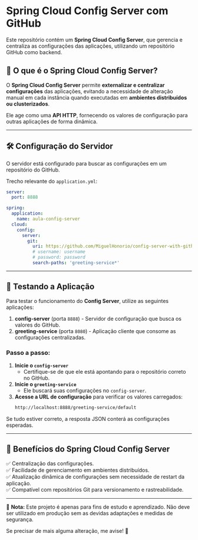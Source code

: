 # **Spring Cloud Config Server com GitHub**  

Este repositório contém um **Spring Cloud Config Server**, que gerencia e centraliza as configurações das aplicações, utilizando um repositório GitHub como backend.  

## **📌 O que é o Spring Cloud Config Server?**  

O **Spring Cloud Config Server** permite **externalizar e centralizar configurações** das aplicações, evitando a necessidade de alteração manual em cada instância quando executadas em **ambientes distribuídos ou clusterizados**.  

Ele age como uma **API HTTP**, fornecendo os valores de configuração para outras aplicações de forma dinâmica.  

---

## **🛠 Configuração do Servidor**  

O servidor está configurado para buscar as configurações em um repositório do GitHub.  

Trecho relevante do `application.yml`:  

```yaml
server:
  port: 8888

spring:
  application:
    name: aula-config-server
  cloud:
    config:
      server:
        git:
          uri: https://github.com/MiguelHonorio/config-server-with-github
          # username: username
          # password: password
          search-paths: 'greeting-service*'
```

---

## **🧪 Testando a Aplicação**  

Para testar o funcionamento do **Config Server**, utilize as seguintes aplicações:  

1. **config-server** (porta `8888`) - Servidor de configuração que busca os valores do GitHub.  
2. **greeting-service** (porta `8080`) - Aplicação cliente que consome as configurações centralizadas.  

### **Passo a passo:**  

1. **Inicie o `config-server`**  
   - Certifique-se de que ele está apontando para o repositório correto no GitHub.  
2. **Inicie o `greeting-service`**  
   - Ele buscará suas configurações no `config-server`.  
3. **Acesse a URL de configuração** para verificar os valores carregados:  
   ```sh
   http://localhost:8888/greeting-service/default
   ```

Se tudo estiver correto, a resposta JSON conterá as configurações esperadas.  

---

## **🚀 Benefícios do Spring Cloud Config Server**  

✅ Centralização das configurações.  
✅ Facilidade de gerenciamento em ambientes distribuídos.  
✅ Atualização dinâmica de configurações sem necessidade de restart da aplicação.  
✅ Compatível com repositórios Git para versionamento e rastreabilidade.  

---

📌 **Nota:** Este projeto é apenas para fins de estudo e aprendizado. Não deve ser utilizado em produção sem as devidas adaptações e medidas de segurança.  

Se precisar de mais alguma alteração, me avise! 🚀
